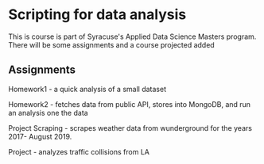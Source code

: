 <h1> Scripting for data analysis </h1>

<p1>This is course is part of Syracuse's Applied Data Science Masters program.</p1>
<p1>There will be some assignments and a course projected added</p1>



<h2> Assignments</h2>

<p2> Homework1 - a quick analysis of a small dataset </p2>

<p2> Homework2 - fetches data from public API, stores into MongoDB, and run an analysis one the data </p2>

<p2> Project Scraping - scrapes weather data from wunderground for the years 2017- August 2019. </p2>

<p2> Project - analyzes traffic collisions from LA </p2>
